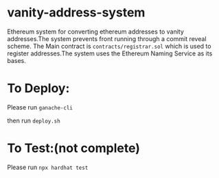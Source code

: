 # vanity-address-system
 Ethereum system for converting ethereum addresses to vanity addresses.The system prevents front running through a commit reveal scheme.
 The Main contract is `contracts/registrar.sol` which is used to register addresses.The system uses the Ethereum Naming Service as its bases.
 
# To Deploy:
 Please run `ganache-cli`
 
 then run `deploy.sh`
 
# To Test:(not complete)
 Please run `npx hardhat test`

